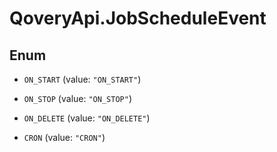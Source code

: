 # QoveryApi.JobScheduleEvent

## Enum


* `ON_START` (value: `"ON_START"`)

* `ON_STOP` (value: `"ON_STOP"`)

* `ON_DELETE` (value: `"ON_DELETE"`)

* `CRON` (value: `"CRON"`)


